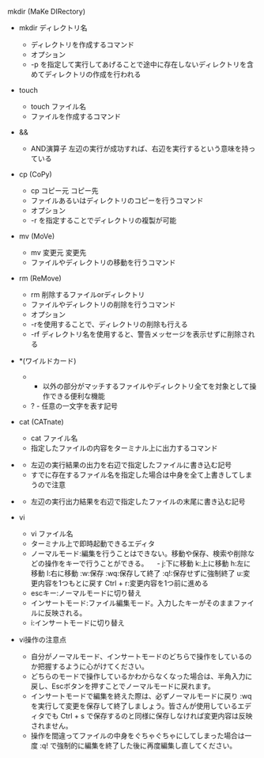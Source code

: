 mkdir (MaKe DIRectory)
- mkdir ディレクトリ名
  - ディレクトリを作成するコマンド
  - オプション
  - -p を指定して実行してあげることで途中に存在しないディレクトリを含めてディレクトリの作成を行われる

- touch
  - touch ファイル名
  - ファイルを作成するコマンド

- &&
  - AND演算子 左辺の実行が成功すれば、右辺を実行するという意味を持っている

- cp (CoPy)
  - cp コピー元 コピー先
  - ファイルあるいはディレクトリのコピーを行うコマンド
  - オプション
  - -r を指定することでディレクトリの複製が可能

- mv (MoVe)
  - mv 変更元 変更先
  - ファイルやディレクトリの移動を行うコマンド

- rm (ReMove)
  - rm 削除するファイルorディレクトリ
  - ファイルやディレクトリの削除を行うコマンド
  - オプション
  - -rを使用することで、ディレクトリの削除も行える
  - -rf ディレクトリ名を使用すると、警告メッセージを表示せずに削除される

- *(ワイルドカード)
  - * 以外の部分がマッチするファイルやディレクトリ全てを対象として操作できる便利な機能
  - ? - 任意の一文字を表す記号

- cat (CATnate)
  - cat ファイル名
  - 指定したファイルの内容をターミナル上に出力するコマンド

- >
  - 左辺の実行結果の出力を右辺で指定したファイルに書き込む記号
  - すでに存在するファイル名を指定した場合は中身を全て上書きしてしまうので注意

- >>
  - 左辺の実行出力結果を右辺で指定したファイルの末尾に書き込む記号

- vi
  - vi ファイル名
  - ターミナル上で即時起動できるエディタ
  - ノーマルモード:編集を行うことはできない。移動や保存、検索や削除などの操作をキーで行うことができる。
　- j:下に移動 k:上に移動 h:左に移動 l:右に移動 :w:保存 :wq:保存して終了 :q!:保存せずに強制終了 u:変更内容を1つもとに戻す Ctrl + r:変更内容を1つ前に進める
  - escキー:ノーマルモードに切り替え
  - インサートモード:ファイル編集モード。入力したキーがそのままファイルに反映される。
  - i:インサートモードに切り替え	

- vi操作の注意点
  - 自分がノーマルモード、インサートモードのどちらで操作をしているのか把握するように心がけてください。
  - どちらのモードで操作しているかわからなくなった場合は、半角入力に戻し、Escボタンを押すことでノーマルモードに戻れます。
  - インサートモードで編集を終えた際は、必ずノーマルモードに戻り :wq を実行して変更を保存して終了しましょう。皆さんが使用しているエディタでも Ctrl + s で保存するのと同様に保存しなければ変更内容は反映されません。
  - 操作を間違ってファイルの中身をぐちゃぐちゃにしてしまった場合は一度 :q! で強制的に編集を終了した後に再度編集し直してください。
